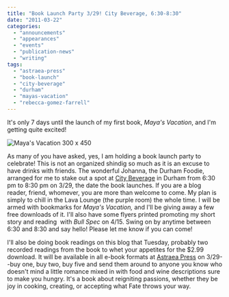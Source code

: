 ```yaml
---
title: "Book Launch Party 3/29! City Beverage, 6:30-8:30"
date: "2011-03-22"
categories:
  - "announcements"
  - "appearances"
  - "events"
  - "publication-news"
  - "writing"
tags:
  - "astraea-press"
  - "book-launch"
  - "city-beverage"
  - "durham"
  - "mayas-vacation"
  - "rebecca-gomez-farrell"
---
```


It's only 7 days until the launch of my first book, _Maya's Vacation_, and I'm getting quite excited!

![Maya's Vacation 300 x 450](https://d2ypg8o05lff0b.cloudfront.net/wp-content/uploads/sites/3/2012/05/Mayas-Vacation-300-x-450.jpg)

As many of you have asked, yes, I am holding a book launch party to celebrate! This is not an organized shindig so much as it is an excuse to have drinks with friends. The wonderful Johanna, the Durham Foodie, arranged for me to stake out a spot at [City Beverage](http://www.citybeverage-durham.com/) in Durham from 6:30 pm to 8:30 pm on 3/29, the date the book launches. If you are a blog reader, friend, whomever, you are more than welcome to come. My plan is simply to chill in the Lava Lounge (the purple room) the whole time. I will be armed with bookmarks for _Maya's Vacation,_ and I'll be giving away a few free downloads of it. I'll also have some flyers printed promoting my short story and reading  with _Bull Spec_ on 4/15. Swing on by anytime between 6:30 and 8:30 and say hello! Please let me know if you can come!

I'll also be doing book readings on this blog that Tuesday, probably two recorded readings from the book to whet your appetites for the $2.99 download. It will be available in all e-book formats at [Astraea Press](http://astraeapress.com/#ecwid:category=662267&mode=product&product=3028832) on 3/29--buy one, buy two, buy five and send them around to anyone you know who doesn't mind a little romance mixed in with food and wine descriptions sure to make you hungry. It's a book about reigniting passions, whether they be joy in cooking, creating, or accepting what Fate throws your way.
